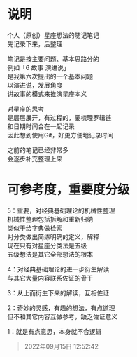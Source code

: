 # 说明
个人（原创）星座想法的随记笔记\
先记录下来，后整理

笔记是按主要问题、基本思路分的\
例如「6 故事 演进说」\
是我第六次提出的一个基本问题\
以演进说，发展角度\
讲故事的模式来推演星座本义

对星座的思考\
是层层展开，有过程的，要梳理罗辑链\
和日期时间合在一起记录\
因此想到使用Git，好更方便地记录时间

之前的笔记已经非常多\
会逐步补充整理上来

# 可参考度，重要度分级
5：重要，对经典基础理论的机械性整理\
机械性整理包括拆解和重新归纳\
类似于给字典做检索\
对分类做出简练明确的定义，解释\
现在只有对星座分类法是五级\
五级想法是其它全部想法的根本

4：对经典基础理论的进一步衍生解读\
与其它大量内容联系佐证的骨干

3：从上而衍生下来的解读，互相佐证

2：奇妙的灵感，有趣的想法，有点道理\
但不和其它内容互做参考，缺乏佐证意义

1：就是有点意思，本身就不合逻辑
>2022年09月15日 12:52:42

